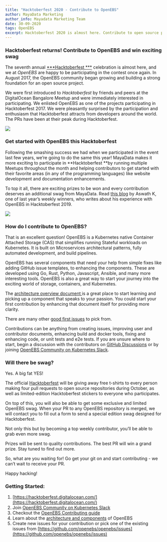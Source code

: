 ```yaml
---
title: "Hacktoberfest 2020 - Contribute to OpenEBS"
author: MayaData Marketing
author_info: Mayadata Marketing Team
date: 30-09-2020
tags: OpenEBS
excerpt: Hacktoberfest 2020 is almost here. Contribute to open source project, OpenEBS, to win exciting swag.
---
```


### Hacktoberfest returns! Contribute to OpenEBS and win exciting swag

The seventh annual [***Hacktoberfest ***](https://hacktoberfest.digitalocean.com/) celebration is almost here, and we at *OpenEBS* are happy to be participating in the contest once again. In August 2017, the OpenEBS community began growing and building a strong foundation for an open source project.

We were first introduced to *Hacktoberfest* by friends and peers at the DigitalOcean Bangalore Meetup and were immediately interested in participating. We enlisted OpenEBS as one of the projects participating in Hacktoberfest 2017. We were pleasantly surprised by the participation and enthusiasm that Hacktoberfest attracts from developers around the world. The PRs have been at their peak during Hacktoberfest.

![](https://lh4.googleusercontent.com/Og_t8KLCiRni_LS66bpJsonSXMjcoAX671c8a2LD7ZjbkVdYZgZCRFq47sDC7hsEZt6qcaoCJPZi_gm2FnKmuzMvlg4UZAQKofU0agH2Z11TRmw6vBCQ8u3ssGfre75BN9OV-vOO)

### Get started with OpenEBS this Hacktoberfest

Following the smashing success we had when we participated in the event last few years, we’re going to do the same this year! MayaData makes it more exciting to participate in **Hacktoberfest **by running multiple Meetups throughout the month and helping contributors to get started with their favorite areas (in any of the programming languages) like website development and documentation enhancements. 

To top it all, there are exciting prizes to be won and every contribution deserves an additional swag from MayaData. Read [this blog](https://blog.mayadata.io/openebs/experience-with-openebs-in-this-hacktoberfest) by Aswath K, one of last year’s weekly winners, who writes about his experience with OpenEBS in Hacktoberfest 2019.

![](https://lh6.googleusercontent.com/2POqPppb7pyGM0OWwl_LlkHzwz-DSWXMMggxIeNCXvsU6EVVmNHdiIzIoTw23-ceK9R5iBleFMGiK-lw9JLtCP5VVjFGQS1QhIOXbpQhtvku5Gp5aCw4Eul_r6JcM-o0WuVZRZmj)

### How do I contribute to OpenEBS?

That is an excellent question! OpenEBS is a Kubernetes native Container Attached Storage (CAS) that simplifies running Stateful workloads on Kubernetes. It is built on Microservices architectural patterns, fully automated development, and build pipelines.

OpenEBS has several components that need your help from simple fixes like adding GitHub issue templates, to enhancing the components. These are developed using Go, Rust, Python, Javascript, Ansible, and many more interesting tools. OpenEBS is also a great way to start your journey into the exciting world of storage, containers, and Kubernetes.

The [architecture overview document ](https://github.com/openebs/openebs/blob/master/contribute/design/README.md) is a great place to start learning and picking up a component that speaks to your passion. You could start your first contribution by enhancing that document itself for providing more clarity.

There are many other [good first issues](https://github.com/search?q=org%3Aopenebs+is%3Aissue+label%3A%22good+first+issue%22) to pick from.

Contributions can be anything from creating issues, improving user and contributor documents, enhancing build and docker tools, fixing and enhancing code, or unit tests and e2e tests. If you are unsure where to start, begin a discussion with the contributors on [GitHub Discussions](https://github.com/openebs/openebs/discussions) or by joining [OpenEBS Community on Kubernetes Slack](https://kubernetes.slack.com/?redir=%2Fmessages%2Fopenebs%2F).

### Will there be swag?

Yes. A big fat YES!

The official [Hacktoberfest](https://hacktoberfest.digitalocean.com/) will be giving away free t-shirts to every person making four pull requests to open source repositories during October, as well as limited-edition Hacktoberfest stickers to everyone who participates.

On top of this, you will also be able to get some exclusive and limited OpenEBS swag. When your PR to any OpenEBS repository is merged, we will contact you to fill out a form to send a special edition swag designed for Hacktoberfest.

Not only this but by becoming a top weekly contributor, you’ll be able to grab even more swag.

Prizes will be sent to quality contributions. The best PR will win a grand prize. Stay tuned to find out more.

So, what are you waiting for! Go get your git on and start contributing - we can’t wait to receive your PR.

Happy hacking!

### Getting Started:

1. [https://hacktoberfest.digitalocean.com/](https://hacktoberfest.digitalocean.com/)
2. Join [OpenEBS Community on Kubernetes Slack](https://kubernetes.slack.com/?redir=%2Fmessages%2Fopenebs%2F)
3. Checkout the [OpenEBS Contributing guide](https://github.com/openebs/openebs/blob/master/CONTRIBUTING.md)
4. Learn about the [architecture and components](https://github.com/openebs/openebs/blob/master/contribute/design/README.md) of OpenEBS
5. Create new issues for your contribution or pick one of the existing issues from [https://github.com/openebs/openebs/issues](https://github.com/openebs/openebs/issues)
